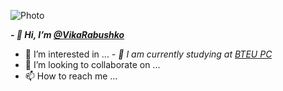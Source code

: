 ![Photo](https://img.detmir.st/-SxvGZjl1wRRzx5T_Z2EB7qpIdgxhFt2U6Dd-tqWIpM/rs:fit:700:700/g:sm/ex:1/bg:FFFFFF/aHR0cHM6Ly9jYXRhbG9nLmRldG1pci5zdC9tZWRpYS9LbzNQRGpZaDdiSEtGdmk1SWZsMWJid0RTYWhfc2RzQXdqUjhPdFpJYVJNPT9wcmVzZXQ9c2l0ZV9wcm9kdWN0X2dhbGxlcnlfcjE1MDA.webp)

***- 👋 Hi, I’m [@VikaRabushko](https://www.instagram.com/vika_rabushko/)***
- 👀 I’m interested in ...
_- 🌱 I am currently studying at [BTEU PC](http://www.i-bteu.by/)_
- 💞️ I’m looking to collaborate on ...
- 📫 How to reach me ...

<!---
VikaRabushko/VikaRabushko is a ✨ special ✨ repository because its `README.md` (this file) appears on your GitHub profile.
You can click the Preview link to take a look at your changes.
--->

